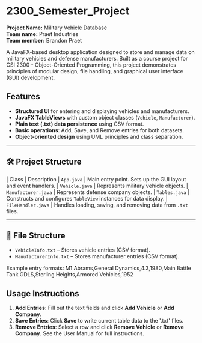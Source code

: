 # 2300_Semester_Project

**Project Name:** Military Vehicle Database  
**Team name:** Praet Industries  
**Team member:** Brandon Praet 

A JavaFX-based desktop application designed to store and manage data on military vehicles and defense manufacturers. Built as a course project for CSI 2300 - Object-Oriented Programming, this project demonstrates principles of modular design, file handling, and graphical user interface (GUI) development.

## Features

- **Structured UI** for entering and displaying vehicles and manufacturers.
- **JavaFX TableViews** with custom object classes (`Vehicle`, `Manufacturer`).
- **Plain text (.txt) data persistence** using CSV format.
- **Basic operations**: Add, Save, and Remove entries for both datasets.
- **Object-oriented design** using UML principles and class separation.

---

## 🛠 Project Structure

| Class               | Description 
| `App.java`          | Main entry point. Sets up the GUI layout and event handlers.
| `Vehicle.java`      | Represents military vehicle objects.
| `Manufacturer.java` | Represents defense company objects.
| `Tables.java`       | Constructs and configures `TableView` instances for data display.
| `FileHandler.java`  | Handles loading, saving, and removing data from `.txt` files.

---

## 📂 File Structure

- `VehicleInfo.txt` – Stores vehicle entries (CSV format).
- `ManufacturerInfo.txt` – Stores manufacturer entries (CSV format).

Example entry formats:
M1 Abrams,General Dynamics,4.3,1980,Main Battle Tank 
GDLS,Sterling Heights,Armored Vehicles,1952

## Usage Instructions
1. **Add Entries**: Fill out the text fields and click **Add Vehicle** or **Add Company**.
2. **Save Entries**: Click **Save** to write current table data to the '.txt' files.
3. **Remove Entries**: Select a row and click **Remove Vehicle** or **Remove Company**.
See the User Manual for full instructions.



